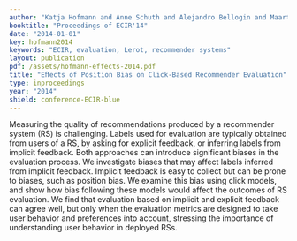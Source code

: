```yaml
---
author: "Katja Hofmann and Anne Schuth and Alejandro Bellogin and Maarten de Rijke"
booktitle: "Proceedings of ECIR'14"
date: "2014-01-01"
key: hofmann2014
keywords: "ECIR, evaluation, Lerot, recommender systems"
layout: publication
pdf: /assets/hofmann-effects-2014.pdf
title: "Eﬀects of Position Bias on Click-Based Recommender Evaluation"
type: inproceedings
year: "2014"
shield: conference-ECIR-blue
---
```


Measuring the quality of recommendations produced by a recommender system (RS) is challenging. Labels used for
evaluation are typically obtained from users of a RS, by asking for explicit feedback, or inferring labels from implicit
feedback. Both approaches can introduce significant biases in the evaluation process. We investigate biases that may
affect labels inferred from implicit feedback. Implicit feedback is easy to collect but can be prone to biases, such as
position bias. We examine this bias using click models, and show how bias following these models would affect the
outcomes of RS evaluation. We find that evaluation based on implicit and explicit feedback can agree well, but only when
the evaluation metrics are designed to take user behavior and preferences into account, stressing the importance of
understanding user behavior in deployed RSs.

